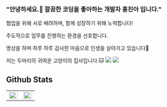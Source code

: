 ### "안녕하세요.👋 깔끔한 코딩을 좋아하는 개발자 홍진아 입니다."

협업을 위해 서로 배려하며, 함께 성장하기 위해 노력합니다!

주도적으로 업무를 진행하는 환경을 선호합니다.

명상을 하며 하루 하루 감사한 마음으로 인생을 살아가고 있습니다🙏

저는 두마리의 귀여운 고양이의 집사입니다.🐱
<img src="https://img.shields.io/badge/JS-F7DF1E?style=flat-square&logo=JavaScript&logoColor=white"/> <img src="https://img.shields.io/badge/React-61DAFB?style=flat-square&logo=React&logoColor=white"/>

## Github Stats  
<table><tr><td valign="top" width="50%" background-color="red">
<img src="https://github-readme-stats.vercel.app/api?username=jinah2754&show_icons=true&count_private=true&hide_border=true" align="left" style="width: 100%" />
</td><td valign="top" width="50%">
<img src="https://github-readme-stats.vercel.app/api/top-langs/?username=jinah2754&hide_border=true&layout=compact" align="left" style="width: 100%" />
</td></tr></table>  
<br/>
